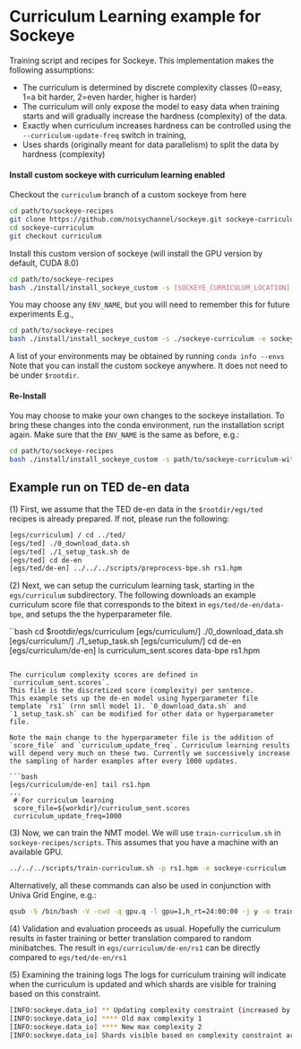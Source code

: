 # Curriculum Learning example for Sockeye

Training script and recipes for Sockeye.
This implementation makes the following assumptions:
- The curriculum is determined by discrete complexity classes (0=easy, 1=a bit harder, 2=even harder, higher is harder)
- The curriculum will only expose the model to easy data when training starts and will gradually increase the hardness (complexity) of the data.
- Exactly when curriculum increases hardness can be controlled using the `--curriculum-update-freq` switch in training,
- Uses shards (originally meant for data parallelism) to split the data by hardness (complexity)


#### Install custom sockeye with curriculum learning enabled
Checkout the `curriculum` branch of a custom sockeye from here
```bash
cd path/to/sockeye-recipes
git clone https://github.com/noisychannel/sockeye.git sockeye-curriculum
cd sockeye-curriculum
git checkout curriculum
```

Install this custom version of sockeye (will install the GPU version by default, CUDA 8.0)
```bash
cd path/to/sockeye-recipes
bash ./install/install_sockeye_custom -s [SOCKEYE_CURRICULUM_LOCATION] -e [ENV_NAME]
```

You may choose any `ENV_NAME`, but you will need to remember this for future experiments
E.g.,
```bash
cd path/to/sockeye-recipes
bash ./install/install_sockeye_custom -s ./sockeye-curriculum -e sockeye-curriculum
```

A list of your environments may be obtained by running `conda info --envs`
Note that you can install the custom sockeye anywhere. It does not need to be under `$rootdir`.

#### Re-Install

You may choose to make your own changes to the sockeye installation. To bring these changes into the conda environment, run the installation script again.
Make sure that the `ENV_NAME` is the same as before, e.g.:
```bash
cd path/to/sockeye-recipes
bash ./install/install_sockeye_custom -s path/to/sockeye-curriculum-with-changes -e sockeye-curriculum
```


## Example run on TED de-en data

(1) First, we assume that the TED de-en data in the `$rootdir/egs/ted` recipes is already prepared. If not, please run the following:

```bash
[egs/curriculum] / cd ../ted/
[egs/ted] ./0_download_data.sh
[egs/ted] ./1_setup_task.sh de
[egs/ted] cd de-en
[egs/ted/de-en] ../../../scripts/preprocess-bpe.sh rs1.hpm
```

(2) Next, we can setup the curriculum learning task, starting in the `egs/curriculum` subdirectory. The following downloads an example curriculum score file that corresponds to the bitext in `egs/ted/de-en/data-bpe`, and setups the the hyperparameter file.

``bash
cd $rootdir/egs/curriculum
[egs/curriculum/] ./0_download_data.sh
[egs/curriculum/] ./1_setup_task.sh
[egs/curriculum/] cd de-en
[egs/curriculum/de-en] ls
 curriculum_sent.scores
 data-bpe
 rs1.hpm
```

The curriculum complexity scores are defined in `curriculum_sent.scores`.
This file is the discretized score (complexity) per sentence.
This example sets up the de-en model using hyperparameter file template `rs1` (rnn smll model 1). `0_download_data.sh` and `1_setup_task.sh` can be modified for other data or hyperparameter file.

Note the main change to the hyperparameter file is the addition of `score_file` and `curriculum_update_freq`. Curriculum learning results will depend very much on these two. Currently we successively increase the sampling of harder examples after every 1000 updates. 

```bash
[egs/curriculum/de-en] tail rs1.hpm
...
 # For curriculum learning
 score_file=${workdir}/curriculum_sent.scores
 curriculum_update_freq=1000
```

(3) Now, we can train the NMT model. We will use `train-curriculum.sh` in `sockeye-recipes/scripts`. This assumes that you have a machine with an available GPU.

```bash
../../../scripts/train-curriculum.sh -p rs1.hpm -e sockeye-curriculum
```

Alternatively, all these commands can also be used in conjunction with Univa Grid Engine, e.g.:
```bash
qsub -S /bin/bash -V -cwd -q gpu.q -l gpu=1,h_rt=24:00:00 -j y -o train.log ../../../scripts/train-curriculum.sh -p rs1.hpm -e sockeye-curriculum
```

(4) Validation and evaluation proceeds as usual. Hopefully the curriculum results in faster training or better translation compared to random minibatches. The result in `egs/curriculum/de-en/rs1` can be directly compared to `egs/ted/de-en/rs1`

(5) Examining the training logs
The logs for curriculum training will indicate when the curriculum is updated and which shards are visible for training based on this constraint.
```bash
[INFO:sockeye.data_io] ** Updating complexity constraint (increased by 1)
[INFO:sockeye.data_io] **** Old max complexity 1
[INFO:sockeye.data_io] **** New max complexity 2
[INFO:sockeye.data_io] Shards visible based on complexity constraint are: rs1/prepared_data/shard.00000,rs1/prepared_data/shard.00001,rs1/prepared_data/shard.00002
```

